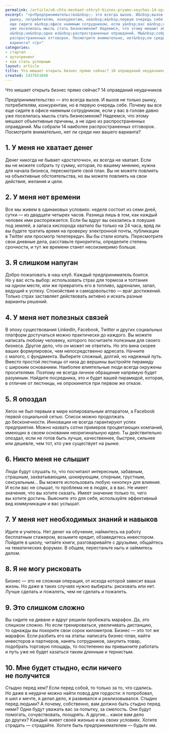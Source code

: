 ```yaml
---
permalink: /article/u6-chto-meshaet-otkryt-biznes-pryamo-seychas-14-opravdaniy-neudachnikov
excerpt: "<p>Предпринимательство&nbsp;— это всегда вызов. И&nbsp;вызов не&nbsp;только
  рынку, потребителям, конкурентам, но&nbsp;в&nbsp;первую очередь себе. Почему вы&nbsp;все
  еще сидите в&nbsp;офисе наемным сотрудником, если у&nbsp;вас в&nbsp;голове давно
  уже поселилась мысль стать бизнесменом? Надеемся, что этому мешают объективные причины,
  а&nbsp;не&nbsp;одно из&nbsp;распространенных оправданий. Мы&nbsp;собрали 14&nbsp;наиболее
  распространенных отговорок. Посмотрите внимательно, нет&nbsp;ли среди них вашего
  варианта? </p>"
categories:
- стартап
- аутотренинг
- как стать успешным
layout: article
title: Что мешает открыть бизнес прямо сейчас? 10 оправданий неудачников
created: 1437651046
---
```

Что мешает открыть бизнес прямо сейчас? 14 оправданий неудачников

Предпринимательство — это всегда вызов. И вызов не только рынку, потребителям, конкурентам, но в первую очередь себе. Почему вы все еще сидите в офисе наемным сотрудником, если у вас в голове давно уже поселилась мысль стать бизнесменом? Надеемся, что этому мешают объективные причины, а не одно из распространенных оправданий. Мы собрали 14 наиболее распространенных отговорок. Посмотрите внимательно, нет ли среди них вашего варианта?

## 1. У меня не хватает денег ##

Денег никогда не бывает «достаточно», их всегда не хватает. Если вы не можете собрать ту сумму, которая, по вашему мнению, нужна для начала бизнеса, пересмотрите свой план. Вы не можете повлиять на объективные обстоятельства, но вы можете повлиять на свои действия, желания и цели.

## 2. У меня нет времени ##

Все мы живем в одинаковых условиях: неделя состоит из семи дней, сутки — из двадцати четырех часов. Разница лишь в том, как каждый человек ими распоряжается. Если бы вдруг вы оказались в ловушке под землей, а запаса кислорода хватило бы только на 24 часа, вряд ли вы будете тратить время на проверку электронной почты, публикации в Twitter или просмотр телепередач. Вы бы стали копать. Пересмотрите свои дневные дела, расставьте приоритеты, определите степень срочности, и тут же времени станет несоизмеримо больше.

## 3. Я слишком напуган ##

Добро пожаловать в наш клуб. Каждый предприниматель боится. Но у вас есть выбор: использовать страх для тормоза и топтания на одном месте, или же превратить его в топливо, адреналин, запал, ведущий к успеху. Спокойствие и самодовольство — враг достижений. Только страх заставляет действовать активно и искать разные варианты решений.

## 4. У меня нет полезных связей ##

В эпоху существования LinkedIn, Facebook, Twitter и других социальных платформ достучаться можно практически до каждого. Вы можете написать любому человеку, которого посчитаете полезным для своего бизнеса. Другое дело, что он может не ответить. Но это вина скорее ваших формулировок, чем непосредственно адресата. Начните с малого, с фундамента. Выберите сложный, долгий, но надежный путь. Вместо простой лестницы от низа до вершины выстройте пирамиду с широким основанием. Наиболее влиятельные люди всегда окружены просителями. Поэтому не всегда личное обращение напрямую будет разумным. Найдите посредника, это и будет вашей пирамидой, которая, в отличие от лестницы, не опрокинется при первом же отказе.

## 5. Я опоздал ##

Xerox не был первым в мире копировальным аппаратом, а Facebook первой социальной сетью. Список можно продолжать до бесконечности. Инновации не всегда гарантируют успех предприятия. Можно назвать сотни примеров процветающих компаний, имеющих в своем основании неоригинальную идею. Ты действительно опоздал, если не готов быть лучше, качественнее, быстрее, сильнее или дешевле, чем тот, кто уже существует на рынке.

## 6. Никто меня не слышит ##

Люди будут слушать то, что посчитают интересным, забавным, страшным, захватывающим, шокирующим, спорным, грустным, сексуальным... Вы можете использовать любую «кнопку» для влияния. И если вас не слышат, то проблема не в людях, а в вас. Не имеет значения, что вы хотите сказать. Имеет значение только то, чего вы хотите достичь. Выясните это для себя, используйте эффективный вид коммуникации и вас услышат.

## 7. У меня нет необходимых знаний и навыков ##

Идите и учитесь. Нет денег на обучение, наймитесь на работу бесплатным стажером, возьмите кредит, обзаведитесь инвестором. Пойдите в школу, читайте книги, разговаривайте с друзьями, общайтесь на тематических форумах. В общем, перестаньте ныть и займитесь делом.

## 8. Я не могу рисковать ##

Бизнес — это не сложная операция, от исхода которой зависит ваша жизнь. Но даже в таких случаях нужно выбирать: рисковать или нет. Лучше сделать и пожалеть, чем не сделать и пожалеть.

## 9. Это слишком сложно ##

Вы сидите на диване и вдруг решили пробежать марафон. Да, это слишком сложно. Но если тренироваться, увеличивать дистанцию, то однажды вы покорите свои сорок километров. Бизнес — это тот же марафон. Если разбить его на этапы: написать бизнес-план, найти инвесторов и партнеров, нанять сотрудников, закупить товар, подобрать торговую площадь, то постепенно вы привыкните работать и путь уже не будет казаться таким длинным и тернистым.

## 10. Мне будет стыдно, если ничего не получится ##

Стыдно перед кем? Если перед собой, то только за то, что сдались. Но даже в неудаче можно найти повод для гордости: я попробовал, я шел к мечте, я делал дело, я развивался и реализовывался. Стыдно перед людьми? А почему, собственно, вам должно быть стыдно перед ними? Одни будут уважать вас за попытку, за смелость. Они будут помогать, сочувствовать, поощрять. А другие... какое вам дело до других? Каждый живет своей жизнью и на своих условиях. Хотите страдать — страдайте. Хотите быть предпринимателем — будьте им.
